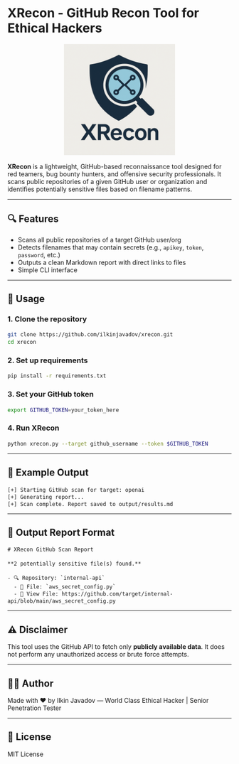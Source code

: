 # XRecon - GitHub Recon Tool for Ethical Hackers

<p align="center">
  <img src="/modules/xrecon.png" alt="XRecon Logo" width="250" />
</p>

**XRecon** is a lightweight, GitHub-based reconnaissance tool designed for red teamers, bug bounty hunters, and offensive security professionals. It scans public repositories of a given GitHub user or organization and identifies potentially sensitive files based on filename patterns.

---

## 🔍 Features

- Scans all public repositories of a target GitHub user/org
- Detects filenames that may contain secrets (e.g., `apikey`, `token`, `password`, etc.)
- Outputs a clean Markdown report with direct links to files
- Simple CLI interface

---

## 🚀 Usage

### 1. Clone the repository
```bash
git clone https://github.com/ilkinjavadov/xrecon.git
cd xrecon
```

### 2. Set up requirements
```bash
pip install -r requirements.txt
```

### 3. Set your GitHub token
```bash
export GITHUB_TOKEN=your_token_here
```

### 4. Run XRecon
```bash
python xrecon.py --target github_username --token $GITHUB_TOKEN
```

---

## 📁 Example Output
```
[+] Starting GitHub scan for target: openai
[+] Generating report...
[+] Scan complete. Report saved to output/results.md
```

---

## 📄 Output Report Format
```
# XRecon GitHub Scan Report

**2 potentially sensitive file(s) found.**

- 🔍 Repository: `internal-api`
  - 📄 File: `aws_secret_config.py`
  - 🔗 View File: https://github.com/target/internal-api/blob/main/aws_secret_config.py
```

---

## ⚠️ Disclaimer
This tool uses the GitHub API to fetch only **publicly available data**. It does not perform any unauthorized access or brute force attempts.

---

## 👨‍💻 Author
Made with ❤️ by Ilkin Javadov — World Class Ethical Hacker | Senior Penetration Tester

---

## 📜 License
MIT License
